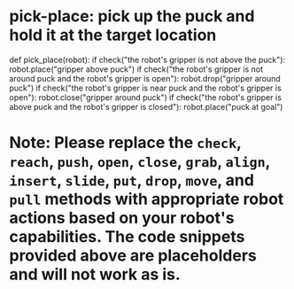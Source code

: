 # pick-place: pick up the puck and hold it at the target location
def pick_place(robot):
    if check("the robot's gripper is not above the puck"):
        robot.place("gripper above puck")
    if check("the robot's gripper is not around puck and the robot's gripper is open"):
        robot.drop("gripper around puck")
    if check("the robot's gripper is near puck and the robot's gripper is open"):
        robot.close("gripper around puck")
    if check("the robot's gripper is above puck and the robot's gripper is closed"):
        robot.place("puck at goal") 

# Note: Please replace the `check`, `reach`, `push`, `open`, `close`, `grab`, `align`, `insert`, `slide`, `put`, `drop`, `move`, and `pull` methods with appropriate robot actions based on your robot's capabilities. The code snippets provided above are placeholders and will not work as is.